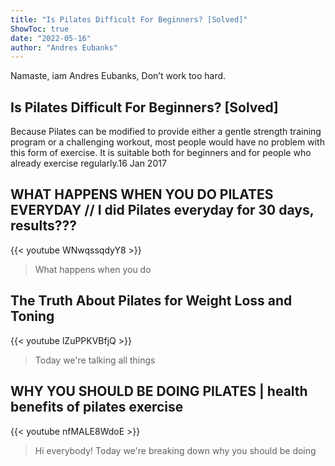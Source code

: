 ```yaml
---
title: "Is Pilates Difficult For Beginners? [Solved]"
ShowToc: true 
date: "2022-05-16"
author: "Andres Eubanks" 
---
```


Namaste, iam Andres Eubanks, Don’t work too hard.
## Is Pilates Difficult For Beginners? [Solved]
Because Pilates can be modified to provide either a gentle strength training program or a challenging workout, most people would have no problem with this form of exercise. It is suitable both for beginners and for people who already exercise regularly.16 Jan 2017

## WHAT HAPPENS WHEN YOU DO PILATES EVERYDAY // I did Pilates everyday for 30 days, results???
{{< youtube WNwqssqdyY8 >}}
>What happens when you do 

## The Truth About Pilates for Weight Loss and Toning
{{< youtube lZuPPKVBfjQ >}}
>Today we're talking all things 

## WHY YOU SHOULD BE DOING PILATES | health benefits of pilates exercise
{{< youtube nfMALE8WdoE >}}
>Hi everybody! Today we're breaking down why you should be doing 

